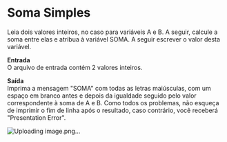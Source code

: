 <h1>Soma Simples</h1>

Leia dois valores inteiros, no caso para variáveis A e B. A seguir, calcule a soma entre elas e atribua à variável SOMA. A seguir escrever o valor desta variável.

<b>Entrada</b><br>
O arquivo de entrada contém 2 valores inteiros.

<b>Saída</b><br>
Imprima a mensagem "SOMA" com todas as letras maiúsculas, com um espaço em branco antes e depois da igualdade seguido pelo valor correspondente à soma de A e B. Como todos os problemas, não esqueça de imprimir o fim de linha após o resultado, caso contrário, você receberá "Presentation Error".

![Uploading image.png…]()
